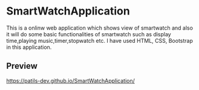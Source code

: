 # SmartWatchApplication

This is a onlinw web application which shows view of smartwatch and also it will do some basic functionalities of smartwatch such as display time,playing music,timer,stopwatch etc. I have used HTML, CSS, Bootstrap in this application.

## Preview

https://patils-dev.github.io/SmartWatchApplication/

